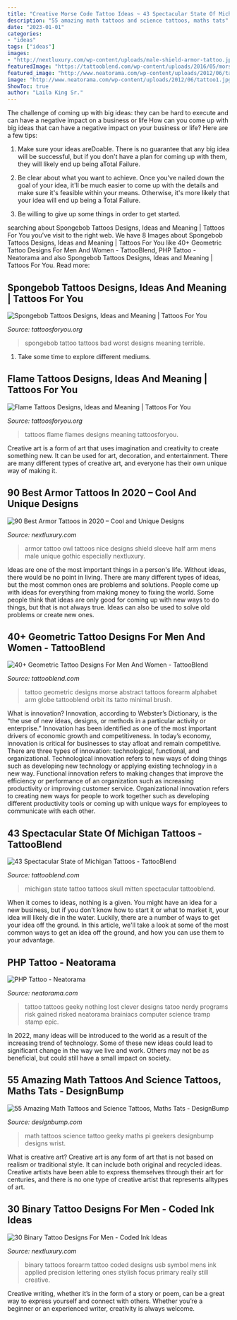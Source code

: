 ```yaml
---
title: "Creative Morse Code Tattoo Ideas ~ 43 Spectacular State Of Michigan Tattoos"
description: "55 amazing math tattoos and science tattoos, maths tats"
date: "2023-01-01"
categories:
- "ideas"
tags: ["ideas"]
images:
- "http://nextluxury.com/wp-content/uploads/male-shield-armor-tattoo.jpg"
featuredImage: "https://tattooblend.com/wp-content/uploads/2016/05/morse-alphabet-tattoo-design.jpg"
featured_image: "http://www.neatorama.com/wp-content/uploads/2012/06/tattoo1.jpg"
image: "http://www.neatorama.com/wp-content/uploads/2012/06/tattoo1.jpg"
ShowToc: true
author: "Laila King Sr."
---
```



The challenge of coming up with big ideas: they can be hard to execute and can have a negative impact on a business or life
How can you come up with big ideas that can have a negative impact on your business or life? Here are a few tips: 
1. Make sure your ideas areDoable. There is no guarantee that any big idea will be successful, but if you don't have a plan for coming up with them, they will likely end up being aTotal Failure. 

2. Be clear about what you want to achieve. Once you've nailed down the goal of your idea, it'll be much easier to come up with the details and make sure it's feasible within your means. Otherwise, it's more likely that your idea will end up being a Total Failure. 

3. Be willing to give up some things in order to get started.

	

		
searching about Spongebob Tattoos Designs, Ideas and Meaning | Tattoos For You you've visit to the right web. We have 8 Images about Spongebob Tattoos Designs, Ideas and Meaning | Tattoos For You like 40+ Geometric Tattoo Designs For Men And Women - TattooBlend, PHP Tattoo - Neatorama and also Spongebob Tattoos Designs, Ideas and Meaning | Tattoos For You. Read more:
		
    
## Spongebob Tattoos Designs, Ideas And Meaning | Tattoos For You

<img loading=lazy src="http://www.tattoosforyou.org/wp-content/uploads/2017/07/Spongebob-Tattoo.jpg" onerror="this.onerror=null;this.src='https://tse1.mm.bing.net/th?id=OIP.DP5gWniUByPyoVXhCPViygAAAA&amp;pid=15.1';" alt="Spongebob Tattoos Designs, Ideas and Meaning | Tattoos For You">

_Source: tattoosforyou.org_

>spongebob tattoo tattoos bad worst designs meaning terrible. 

	

1. Take some time to explore different mediums.

    
## Flame Tattoos Designs, Ideas And Meaning | Tattoos For You

<img loading=lazy src="http://www.tattoosforyou.org/wp-content/uploads/2013/11/Flames-Tattoos.jpg" onerror="this.onerror=null;this.src='https://tse2.mm.bing.net/th?id=OIP.V7xG9jK8-3vQEN-uCfA4TQHaFj&amp;pid=15.1';" alt="Flame Tattoos Designs, Ideas and Meaning | Tattoos For You">

_Source: tattoosforyou.org_

>tattoos flame flames designs meaning tattoosforyou. 

	

Creative art is a form of art that uses imagination and creativity to create something new. It can be used for art, decoration, and entertainment. There are many different types of creative art, and everyone has their own unique way of making it.

    
## 90 Best Armor Tattoos In 2020 – Cool And Unique Designs

<img loading=lazy src="http://nextluxury.com/wp-content/uploads/male-shield-armor-tattoo.jpg" onerror="this.onerror=null;this.src='https://tse3.mm.bing.net/th?id=OIP.bGC-ocFHVQeq1MxJKgzKCAHaI7&amp;pid=15.1';" alt="90 Best Armor Tattoos in 2020 – Cool and Unique Designs">

_Source: nextluxury.com_

>armor tattoo owl tattoos nice designs shield sleeve half arm mens male unique gothic especially nextluxury. 

	

Ideas are one of the most important things in a person's life. Without ideas, there would be no point in living. There are many different types of ideas, but the most common ones are problems and solutions. People come up with ideas for everything from making money to fixing the world. Some people think that ideas are only good for coming up with new ways to do things, but that is not always true. Ideas can also be used to solve old problems or create new ones.

    
## 40+ Geometric Tattoo Designs For Men And Women - TattooBlend

<img loading=lazy src="https://tattooblend.com/wp-content/uploads/2016/05/morse-alphabet-tattoo-design.jpg" onerror="this.onerror=null;this.src='https://tse4.mm.bing.net/th?id=OIP.fH0rNiWTJ7duDr8OPlYAdwHaHa&amp;pid=15.1';" alt="40+ Geometric Tattoo Designs For Men And Women - TattooBlend">

_Source: tattooblend.com_

>tattoo geometric designs morse abstract tattoos forearm alphabet arm globe tattooblend orbit its tatto minimal brush. 

	

What is innovation?
Innovation, according to Webster’s Dictionary, is the “the use of new ideas, designs, or methods in a particular activity or enterprise.” Innovation has been identified as one of the most important drivers of economic growth and competitiveness. In today’s economy, innovation is critical for businesses to stay afloat and remain competitive. There are three types of innovation: technological, functional, and organizational.
Technological innovation refers to new ways of doing things such as developing new technology or applying existing technology in a new way. Functional innovation refers to making changes that improve the efficiency or performance of an organization such as increasing productivity or improving customer service. Organizational innovation refers to creating new ways for people to work together such as developing different productivity tools or coming up with unique ways for employees to communicate with each other.

    
## 43 Spectacular State Of Michigan Tattoos - TattooBlend

<img loading=lazy src="http://tattooblend.com/wp-content/uploads/2015/10/state-of-michigan-skull-tattoo.jpeg" onerror="this.onerror=null;this.src='https://tse4.mm.bing.net/th?id=OIP.0BvMs-nvjb3awH5QWP5kTgHaJ4&amp;pid=15.1';" alt="43 Spectacular State of Michigan Tattoos - TattooBlend">

_Source: tattooblend.com_

>michigan state tattoo tattoos skull mitten spectacular tattooblend. 

	

When it comes to ideas, nothing is a given. You might have an idea for a new business, but if you don't know how to start it or what to market it, your idea will likely die in the water. Luckily, there are a number of ways to get your idea off the ground. In this article, we'll take a look at some of the most common ways to get an idea off the ground, and how you can use them to your advantage.

    
## PHP Tattoo - Neatorama

<img loading=lazy src="http://www.neatorama.com/wp-content/uploads/2012/06/tattoo1.jpg" onerror="this.onerror=null;this.src='https://tse3.mm.bing.net/th?id=OIP.u_2wVhMLaKcwcoYRJjFMuQHaE7&amp;pid=15.1';" alt="PHP Tattoo - Neatorama">

_Source: neatorama.com_

>tattoo tattoos geeky nothing lost clever designs tatoo nerdy programs risk gained risked neatorama brainiacs computer science tramp stamp epic. 

	

In 2022, many ideas will be introduced to the world as a result of the increasing trend of technology. Some of these new ideas could lead to significant change in the way we live and work. Others may not be as beneficial, but could still have a small impact on society.

    
## 55 Amazing Math Tattoos And Science Tattoos, Maths Tats - DesignBump

<img loading=lazy src="http://cdn.designbump.com/wp-content/uploads/2016/02/522.jpg" onerror="this.onerror=null;this.src='https://tse4.mm.bing.net/th?id=OIP.pf9oXef_BHlx0w8zcA3thAHaFj&amp;pid=15.1';" alt="55 Amazing Math Tattoos and Science Tattoos, Maths Tats - DesignBump">

_Source: designbump.com_

>math tattoos science tattoo geeky maths pi geekers designbump designs wrist. 

	

What is creative art?
Creative art is any form of art that is not based on realism or traditional style. It can include both original and recycled ideas. Creative artists have been able to express themselves through their art for centuries, and there is no one type of creative artist that represents alltypes of art.

    
## 30 Binary Tattoo Designs For Men - Coded Ink Ideas

<img loading=lazy src="http://nextluxury.com/wp-content/uploads/green-usb-symbol-binary-mens-forearm-tattoos.jpg" onerror="this.onerror=null;this.src='https://tse1.mm.bing.net/th?id=OIP.XHfqZTuLH_XF1N4ZOdzm4gHaHa&amp;pid=15.1';" alt="30 Binary Tattoo Designs For Men - Coded Ink Ideas">

_Source: nextluxury.com_

>binary tattoos forearm tattoo coded designs usb symbol mens ink applied precision lettering ones stylish focus primary really still creative. 

	

Creative writing, whether it’s in the form of a story or poem, can be a great way to express yourself and connect with others. Whether you’re a beginner or an experienced writer, creativity is always welcome.

